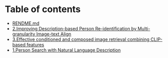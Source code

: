 # Table of contents

* [RENDME.md](README.md)
* [2.Improving Description-based Person Re-identification by Multi-granularity Image-text Align](2.improving-description-based-person-re-identification-by-multi-granularity-image-text-alignments-1.md)
* [3.Effective conditioned and composed image retrieval combining CLIP-based features](3.effective-conditioned-and-composed-image-retrieval-combining-clip-based-features.md)
* [1.Person Search with Natural Language Description](1.person-search-with-natural-language-description.md)
